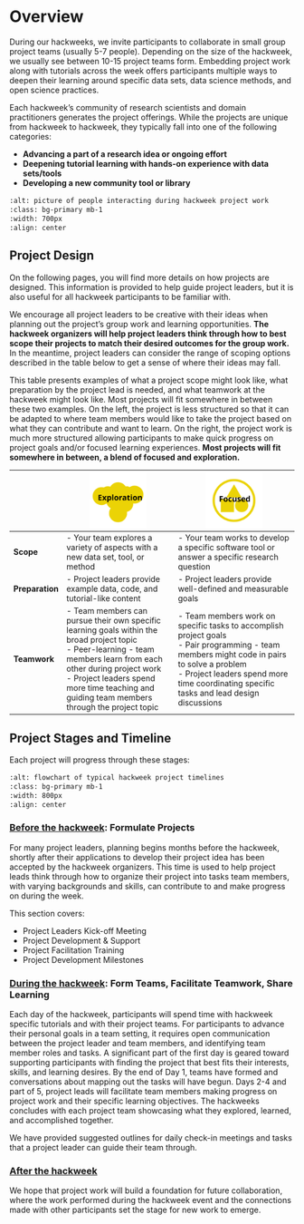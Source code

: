 # Overview

During our hackweeks, we invite participants to collaborate in small group project teams (usually 5-7 people). Depending on the size of the hackweek, we usually see between 10-15 project teams form. Embedding project work along with tutorials across the week offers participants multiple ways to deepen their learning around specific data sets, data science methods, and open science practices.

Each hackweek’s community of research scientists and domain practitioners generates the project offerings. While the projects are unique from hackweek to hackweek, they typically fall into one of the following categories:

* **Advancing a part of a research idea or ongoing effort**
* **Deepening tutorial learning with hands-on experience with data sets/tools**
* **Developing a new community tool or library**


```{image} ../images/projects-montage.png
:alt: picture of people interacting during hackweek project work
:class: bg-primary mb-1
:width: 700px
:align: center
```

## Project Design

On the following pages, you will find more details on how projects are designed. This information is provided to help guide project leaders, but it is also useful for all hackweek participants to be familiar with. 

We encourage all project leaders to be creative with their ideas when planning out the project’s group work and learning opportunities. **The hackweek organizers will help project leaders think through how to best scope their projects to match their desired outcomes for the group work.** In the meantime, project leaders can consider the range of scoping options described in the table below to get a sense of where their ideas may fall.

This table presents examples of what a project scope might look like, what preparation by the project lead is needed, and what teamwork at the hackweek might look like. Most projects will fit somewhere in between these two examples. On the left, the project is less structured so that it can be adapted to where team members would like to take the project based on what they can contribute and want to learn. On the right, the project work is much more structured allowing participants to make quick progress on project goals and/or focused learning experiences. **Most projects will fit somewhere in between, a blend of focused and exploration.**

| | <img src="../images/project-icon-3.svg"  alt="Exploration" width="100px" align="center" > | <img src="../images/project-icon-4.svg"  alt="Focused" width="100px" align="center" > |
| --- | --- | --- |
| **Scope** | - Your team explores a variety of aspects with a new data set, tool, or method  | - Your team works to develop a specific software tool or answer a specific research question |
| **Preparation** | - Project leaders provide example data, code, and tutorial-like content | - Project leaders provide well-defined and measurable goals  |
| **Teamwork** | - Team members can pursue their own specific learning goals within the broad project topic <br /> - Peer-learning - team members learn from each other during project work <br /> - Project leaders spend more time teaching and guiding team members through the project topic  |  - Team members work on specific tasks to accomplish project goals<br /> - Pair programming - team members might code in pairs to solve a problem<br /> - Project leaders spend more time coordinating specific tasks and lead design discussions |

## Project Stages and Timeline

Each project will progress through these stages:

```{image} ../images/project-timeline.png
:alt: flowchart of typical hackweek project timelines
:class: bg-primary mb-1
:width: 800px
:align: center
```

### [Before the hackweek](project-before.md): Formulate Projects

For many project leaders, planning begins months before the hackweek, shortly after their applications to develop their project idea has been accepted by the hackweek organizers. This time is used to help project leads think through how to organize their project into tasks team members, with varying backgrounds and skills, can contribute to and make progress on during the week. 

This section covers:
* Project Leaders Kick-off Meeting
* Project Development & Support
* Project Facilitation Training
* Project Development Milestones

### [During the hackweek](project-during.md): Form Teams, Facilitate Teamwork, Share Learning

Each day of the hackweek, participants will spend time with hackweek specific tutorials and with their project teams. For participants to advance their personal goals in a team setting, it requires open communication between the project leader and team members, and identifying team member roles and tasks. A significant part of the first day is geared toward supporting participants with finding the project that best fits their interests, skills, and learning desires. By the end of Day 1, teams have formed and conversations about mapping out the tasks will have begun. Days 2-4 and part of 5, project leads will facilitate team members making progress on project work and their specific learning objectives. The hackweeks concludes with each project team showcasing what they explored, learned, and accomplished together. 

We have provided suggested outlines for daily check-in meetings and tasks that a project leader can guide their team through.

### [After the hackweek](project-after.md)

We hope that project work will build a foundation for future collaboration, where the work performed during the hackweek event and the connections made with other participants set the stage for new work to emerge.
